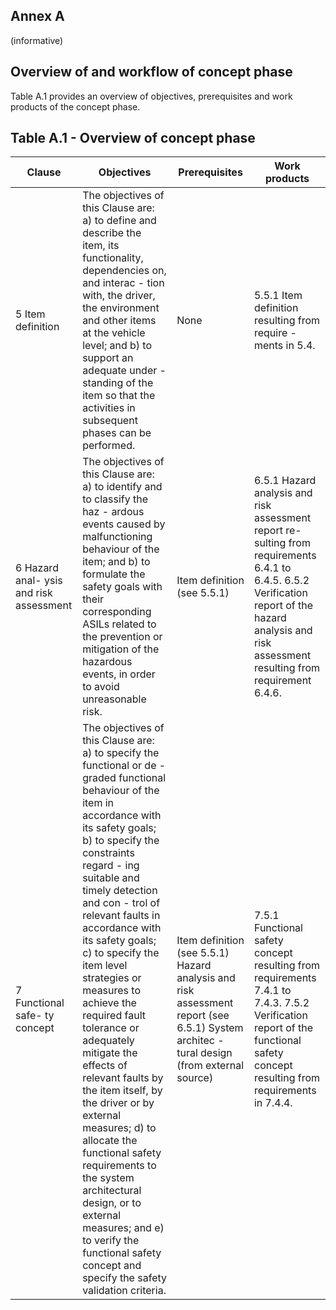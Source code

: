 ## Annex A

(informative)

## Overview	of	and	workflow	of	concept	phase

Table A.1 provides an overview of objectives, prerequisites and work products of the concept phase.

## Table A.1 - Overview of concept phase

| Clause                                  | Objectives                                                                                                                                                                                                                                                                                                                                                                                                                                                                                                                                                                                                                                                                                                                  | Prerequisites                                                                                                                            | Work products                                                                                                                                                                                         |
|-----------------------------------------|-----------------------------------------------------------------------------------------------------------------------------------------------------------------------------------------------------------------------------------------------------------------------------------------------------------------------------------------------------------------------------------------------------------------------------------------------------------------------------------------------------------------------------------------------------------------------------------------------------------------------------------------------------------------------------------------------------------------------------|------------------------------------------------------------------------------------------------------------------------------------------|-------------------------------------------------------------------------------------------------------------------------------------------------------------------------------------------------------|
| 5 Item definition                       | The objectives of this Clause are: a) to define and describe the item, its functionality, dependencies on, and interac - tion with, the driver, the environment and other items at the vehicle level; and b) to support an adequate under - standing of the item so that the activities in subsequent phases can be performed.                                                                                                                                                                                                                                                                                                                                                                                              | None                                                                                                                                     | 5.5.1 Item definition resulting from require - ments in 5.4.                                                                                                                                          |
| 6 Hazard anal- ysis and risk assessment | The objectives of this Clause are: a) to identify and to classify the haz - ardous events caused by malfunctioning behaviour of the item; and b) to formulate the safety goals with their corresponding ASILs related to the prevention or mitigation of the hazardous events, in order to avoid unreasonable risk.                                                                                                                                                                                                                                                                                                                                                                                                         | Item definition (see 5.5.1)                                                                                                              | 6.5.1 Hazard analysis and risk assessment report re- sulting from requirements 6.4.1 to 6.4.5. 6.5.2 Verification report of the hazard analysis and risk assessment resulting from requirement 6.4.6. |
| 7 Functional safe- ty concept           | The objectives of this Clause are: a) to specify the functional or de - graded functional behaviour of the item in accordance with its safety goals; b) to specify the constraints regard - ing suitable and timely detection and con - trol of relevant faults in accordance with its safety goals; c) to specify the item level strategies or measures to achieve the required fault tolerance or adequately mitigate the effects of relevant faults by the item itself, by the driver or by external measures; d) to allocate the functional safety requirements to the system architectural design, or to external measures; and e) to verify the functional safety concept and specify the safety validation criteria. | Item definition (see 5.5.1) Hazard analysis and risk assessment report (see 6.5.1) System architec - tural design (from external source) | 7.5.1 Functional safety concept resulting from requirements 7.4.1 to 7.4.3. 7.5.2 Verification report of the functional safety concept resulting from requirements in 7.4.4.                          |
